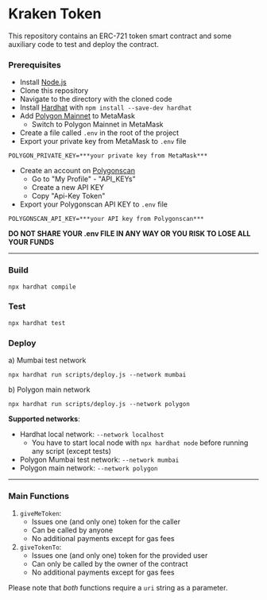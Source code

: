 # Kraken Token

This repository contains an ERC-721 token smart contract and some auxiliary code to test and deploy the contract.

### Prerequisites
- Install [Node.js](https://nodejs.org/en/download/)
- Clone this repository
- Navigate to the directory with the cloned code
- Install [Hardhat](https://hardhat.org/) with `npm install --save-dev hardhat`
- Add [Polygon Mainnet](https://docs.polygon.technology/docs/develop/metamask/config-polygon-on-metamask/) to MetaMask
  - Switch to Polygon Mainnet in MetaMask
- Create a file called `.env` in the root of the project
- Export your private key from MetaMask to `.env` file
```
POLYGON_PRIVATE_KEY=***your private key from MetaMask***
```
- Create an account on [Polygonscan](https://polygonscan.com/)
  - Go to "My Profile" - "API_KEYs"
  - Create a new API KEY
  - Copy "Api-Key Token"
- Export your Polygonscan API KEY to `.env` file
```
POLYGONSCAN_API_KEY=***your API key from Polygonscan***
```

__DO NOT SHARE YOUR .env FILE IN ANY WAY OR YOU RISK TO LOSE ALL YOUR FUNDS__

---

### Build
```
npx hardhat compile
```

### Test
```
npx hardhat test
```

### Deploy
а) Mumbai test network
```
npx hardhat run scripts/deploy.js --network mumbai
```  
b) Polygon main network
```
npx hardhat run scripts/deploy.js --network polygon
```

__Supported networks__:
- Hardhat local network: `--network localhost`
  - You have to start local node with `npx hardhat node` before running any script (except tests)
- Polygon Mumbai test network: `--network mumbai`
- Polygon main network: `--network polygon`


---

### Main Functions

1. `giveMeToken`: 
    - Issues one (and only one) token for the caller
    - Can be called by anyone
    - No additional payments except for gas fees  
2. `giveTokenTo`:
    - Issues one (and only one) token for the provided user
    - Can only be called by the owner of the contract
    - No additional payments except for gas fees

Please note that _both_ functions require a `uri` string as a parameter.
